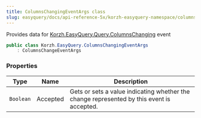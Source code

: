```yaml
---
title: ColumnsChangingEventArgs class
slug: easyquery/docs/api-reference-5x/korzh-easyquery-namespace/columnschangingeventargs-class
---
```



Provides data for [Korzh.EasyQuery.Query.ColumnsChanging](/api-reference-5x/korzh-easyquery-namespace/query-class) event
```csharp
public class Korzh.EasyQuery.ColumnsChangingEventArgs
    : ColumnsChangeEventArgs

```

### Properties

| Type | Name | Description | 
| --- | --- | --- | 
| `Boolean` | Accepted | Gets or sets a value indicating whether the change represented by this event is accepted. |